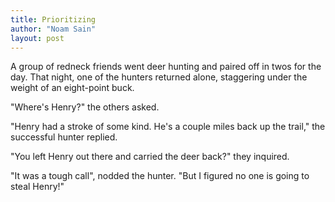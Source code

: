 ```yaml
---
title: Prioritizing
author: "Noam Sain"
layout: post
---
```


A group of redneck friends went deer hunting and paired off in twos for the day. That night, one of the hunters returned alone, staggering under the weight of an eight-point buck.

"Where's Henry?" the others asked.

"Henry had a stroke of some kind. He's a couple miles back up the trail," the successful hunter replied.

"You left Henry out there and carried the deer back?" they inquired.

"It was a tough call", nodded the hunter. "But I figured no one is going to steal Henry!"